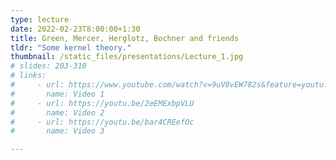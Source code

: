 ```yaml
---
type: lecture
date: 2022-02-23T8:00:00+1:30
title: Green, Mercer, Herglotz, Bochner and friends
tldr: "Some kernel theory."
thumbnail: /static_files/presentations/Lecture_1.jpg
# slides: 203-310
# links: 
#     - url: https://www.youtube.com/watch?v=9uV0vEW782s&feature=youtu.be
#       name: Video 1
#     - url: https://youtu.be/2eEMExbpVLU
#       name: Video 2
#     - url: https://youtu.be/bar4CREefOc
#       name: Video 3

---
```

<!-- **Additional Videos:**
- [Statistical convergence rates](https://youtu.be/yjHwZfcUsKA) -->


